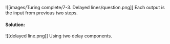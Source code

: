 ![[images/Turing complete/7-3. Delayed lines/question.png]]
Each output is the input from previous two steps. 
#### Solution:
![[delayed line.png]]
Using two delay components.
